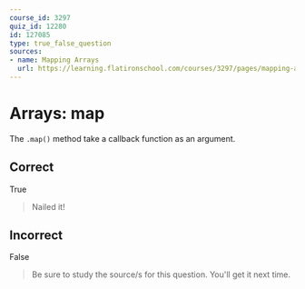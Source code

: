 ```yaml
---
course_id: 3297
quiz_id: 12280
id: 127085
type: true_false_question
sources:
- name: Mapping Arrays
  url: https://learning.flatironschool.com/courses/3297/pages/mapping-arrays?module_item_id=143585
---
```


# Arrays: map

The&nbsp;`.map()`&nbsp;method take a callback function as an argument.

## Correct

True

> Nailed it!

## Incorrect

False

> Be sure to study the source/s for this question. You'll get it next time.
